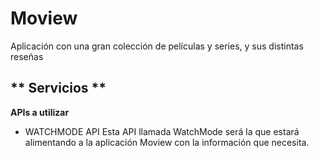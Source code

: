# Moview
 Aplicación con una gran colección de películas y series, y sus distintas reseñas

## ** Servicios **
 **APIs a utilizar**
- WATCHMODE API
    Esta API llamada WatchMode será la que estará alimentando a la aplicación Moview con la información que necesita. 